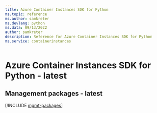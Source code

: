 ```yaml
---
title: Azure Container Instances SDK for Python
ms.topic: reference
ms.author: samkreter
ms.devlang: python
ms.data: 09/13/2022
author: samkreter
description: Reference for Azure Container Instances SDK for Python
ms.service: containerinstances
---
```

# Azure Container Instances SDK for Python - latest

## Management packages - latest
[!INCLUDE [mgmt-packages](container-instances-mgmt-index.md)]